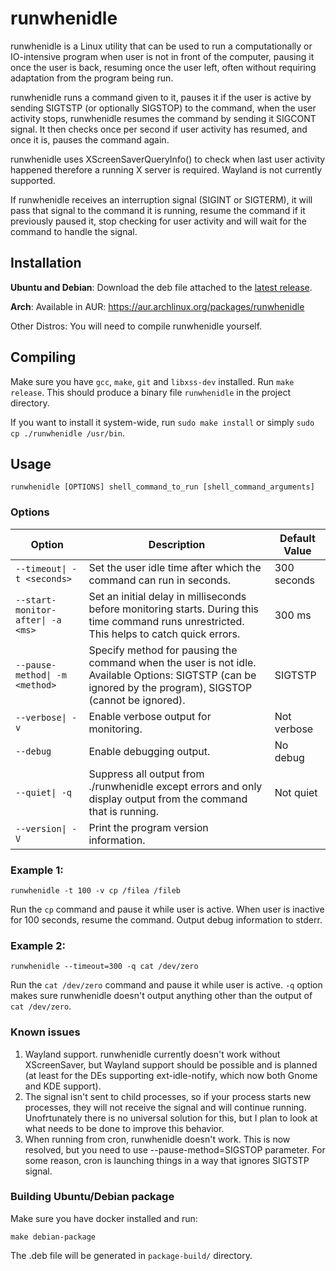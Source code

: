 # runwhenidle

runwhenidle is a Linux utility that can be used to run a computationally or IO-intensive program when user is not
in front of the computer, pausing it once the user is back, resuming once the user left, often without requiring
adaptation from the program being run.

runwhenidle runs a command given to it, pauses it if the user is active by sending SIGTSTP (or optionally SIGSTOP) to
the command,
when the user activity stops, runwhenidle resumes the command by sending it SIGCONT signal.
It then checks once per second if user activity has resumed, and once it is, pauses the command again.

runwhenidle uses XScreenSaverQueryInfo() to check when last user activity happened therefore a running X server is
required.
Wayland is not currently supported.

If runwhenidle receives an interruption signal (SIGINT or SIGTERM), it will pass that signal to the command it is
running, resume the command if it previously paused it, stop checking for user activity and will wait for the command
to handle the signal.

## Installation

**Ubuntu and Debian**: Download the deb file attached to
the [latest release](https://github.com/perk11/runwhenidle/releases/latest).

**Arch**: Available in AUR: https://aur.archlinux.org/packages/runwhenidle

Other Distros: You will need to compile runwhenidle yourself.

## Compiling

Make sure you have `gcc`, `make`, `git` and `libxss-dev` installed. Run `make release`. This should produce a binary
file `runwhenidle` in the project directory.

If you want to install it system-wide, run `sudo make install` or simply `sudo cp ./runwhenidle /usr/bin`.

## Usage

    runwhenidle [OPTIONS] shell_command_to_run [shell_command_arguments]

### Options

| Option                            | Description                                                                                                                                                | Default Value |
|-----------------------------------|------------------------------------------------------------------------------------------------------------------------------------------------------------|---------------|
| `--timeout\| -t <seconds>`        | Set the user idle time after which the command can run in seconds.                                                                                         | 300 seconds   |
| `--start-monitor-after\| -a <ms>` | Set an initial delay in milliseconds before monitoring starts. During this time command runs unrestricted. This helps to catch quick errors.               | 300 ms        |
| `--pause-method\| -m <method>`    | Specify method for pausing the command when the user is not idle. Available Options: SIGTSTP (can be ignored by the program), SIGSTOP (cannot be ignored). | SIGTSTP       |
| `--verbose\| -v`                  | Enable verbose output for monitoring.                                                                                                                      | Not verbose   |
| `--debug`                         | Enable debugging output.                                                                                                                                   | No debug      |
| `--quiet\| -q`                    | Suppress all output from ./runwhenidle except errors and only display output from the command that is running.                                             | Not quiet     |
| `--version\| -V`                  | Print the program version information.                                                                                                                     |               |

### Example 1:

    runwhenidle -t 100 -v cp /filea /fileb

Run the `cp` command and pause it while user is active. When user is inactive for 100 seconds, resume the command.
Output debug information to stderr.

### Example 2:

    runwhenidle --timeout=300 -q cat /dev/zero

Run the `cat /dev/zero` command and pause it while user is active. `-q` option makes sure runwhenidle doesn't output
anything other than the output of `cat /dev/zero`.

### Known issues

1. Wayland support. runwhenidle currently doesn't work without XScreenSaver, but Wayland support should be possible and
   is planned (at least for the DEs supporting ext-idle-notify, which now both Gnome and KDE support).
2. The signal isn't sent to child processes, so if your process starts new processes, they will not receive the signal
   and will continue running. Unofrtunately there is no universal solution for this, but I plan to look at what needs to
   be done to improve this behavior.
3. When running from cron, runwhenidle doesn't work. This is now resolved, but you need to use --pause-method=SIGSTOP
   parameter. For some reason, cron is launching things in a way that ignores SIGTSTP signal.

### Building Ubuntu/Debian package

Make sure you have docker installed and run:

    make debian-package

The .deb file will be generated in `package-build/` directory.
